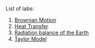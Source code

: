 List of labs:
1. [Brownian Motion](brownianMotion/README.md)
2. [Heat Transfer](heatTransfer/)
3. [Radiation balance of the Earth](radiationBalanceOfTheEarth/)
4. [Taylor Model](river-taylorModel/)